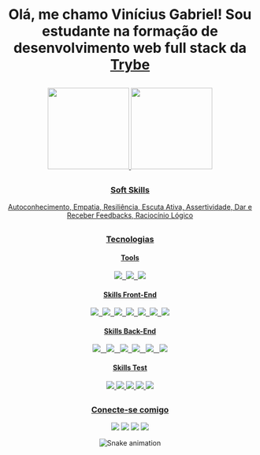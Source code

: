 <h1 align="center">
  Olá, me chamo Vinícius Gabriel!
 Sou estudante na formação de desenvolvimento web full stack da <a href="https://www.betrybe.com/formacao-desenvolvimento-   web" target="_blank">Trybe</a>
</h1>

##

<div align="center">
  <a href="https://github.com/VGabriel-7">
  <img height="165em" src="https://github-readme-stats.vercel.app/api?username=VGabriel-7&show_icons=true&theme=tokyonight&include_all_commits=true&count_private=true"/>
  <img height="165em" src="https://github-readme-stats.vercel.app/api/top-langs/?username=VGabriel-7&layout=compact&langs_count=7&theme=tokyonight"/>
</div>
  
##
 
<div align="center">
  <h3>Soft Skills</h3>
  <p align="center">Autoconhecimento, Empatia, Resiliência, Escuta Ativa, Assertividade, Dar e Receber Feedbacks, Raciocínio Lógico</p>
 </div>
  
##

<div align="center">
  <h3>Tecnologias</h3>
  <div id='lojc' align="center">
    <h4>Tools</h4>
    <img src="https://img.shields.io/badge/GIT-E44C30?style=for-the-badge&logo=git&logoColor=white" target"_blank"/>&nbsp;&nbsp;<img src="https://img.shields.io/badge/Visual_Studio_Code-0078D4?style=for-the-badge&logo=visual%20studio%20code&logoColor=white" target="_blank"/>&nbsp;&nbsp;<img src="https://img.shields.io/badge/GitHub-100000?style=for-the-badge&logo=github&logoColor=white" target="_blank" /> <br />
    <h4>Skills Front-End</h4>
    <img src="https://img.shields.io/badge/JavaScript-F7DF1E?style=for-the-badge&logo=javascript&logoColor=black" target="_blank">&nbsp;&nbsp;<img src="https://img.shields.io/badge/HTML5-E34F26?style=for-the-badge&logo=html5&logoColor=white" target="_blank"/>&nbsp;&nbsp;<img src="https://img.shields.io/badge/CSS3-1572B6?style=for-the-badge&logo=css3&logoColor=white" target="_blank" />&nbsp;&nbsp;<img src="https://img.shields.io/badge/Bootstrap-563D7C?style=for-the-badge&logo=bootstrap&logoColor=white" target="_blank" />&nbsp;&nbsp;<img src="https://img.shields.io/badge/React-20232A?style=for-the-badge&logo=react&logoColor=61DAFB" target="_blank" />&nbsp;&nbsp;<img src="https://img.shields.io/badge/Tailwind_CSS-38B2AC?style=for-the-badge&logo=tailwind-css&logoColor=white" target="_blank" />&nbsp;&nbsp;<img src="https://img.shields.io/badge/Figma-F24E1E?style=for-the-badge&logo=figma&logoColor=white" target="_blank" /><br />
    <h4>Skills Back-End</h4>
    <img src="https://img.shields.io/badge/MySQL-005C84?style=for-the-badge&logo=mysql&logoColor=white" target="_blank">&nbsp;&nbsp;
    <img src="https://img.shields.io/badge/TypeScript-007ACC?style=for-the-badge&logo=typescript&logoColor=white" target="_blank">&nbsp;&nbsp;
    <img src="https://img.shields.io/badge/Node.js-43853D?style=for-the-badge&logo=node.js&logoColor=white" target="_blank">&nbsp;&nbsp;<img src="https://img.shields.io/badge/sequelize-323330?style=for-the-badge&logo=sequelize&logoColor=blue" target="_blank">&nbsp;&nbsp;
    <img src="https://img.shields.io/badge/Express.js-404D59?style=for-the-badge" target="_blank">&nbsp;&nbsp;
    <img src="https://img.shields.io/badge/json%20web%20tokens-323330?style=for-the-badge&logo=json-web-tokens&logoColor=pink" target="_blank"><br />
    <h4>Skills Test</h4>
    <img src="https://img.shields.io/badge/Jest-323330?style=for-the-badge&logo=Jest&logoColor=white" target="_blank">
    <img src="https://img.shields.io/badge/testing%20library-323330?style=for-the-badge&logo=testing-library&logoColor=red" target="_blank">
    <img src="https://img.shields.io/badge/mocha.js-323330?style=for-the-badge&logo=mocha&logoColor=Brown" target="_blank">
    <img src="https://img.shields.io/badge/chai.js-323330?style=for-the-badge&logo=chai&logoColor=red" target="_blank">
    <img src="https://img.shields.io/badge/sinon.js-323330?style=for-the-badge&logo=sinon" target="_blank">
  </div>
 
##
  
<div align="center">
  <h3>Conecte-se comigo</h3>
  <a href="http://wa.me//5575997145920" target="_blank"><img src="https://img.shields.io/badge/WhatsApp-25D366?style=for-the-badge&logo=whatsapp&logoColor=white" target="_blank"></a>
  <a href="https://instagram.com/gabriel_alm7" target="_blank"><img src="https://img.shields.io/badge/-Instagram-%23E4405F?style=for-the-badge&logo=instagram&logoColor=white" target="_blank"></a>
  <a href="https://www.linkedin.com/in/vin%C3%ADcius-gabriel-055a65230" target="_blank"><img src="https://img.shields.io/badge/-LinkedIn-%230077B5?style=for-the-badge&logo=linkedin&logoColor=white" target="_blank"></a>
  <a href = "viniciusgsa99@gmail.com"><img src="https://img.shields.io/badge/-Gmail-%23333?style=for-the-badge&logo=gmail&logoColor=white" target="_blank"></a>
  
  ![Snake animation](https://github.com/VGabriel-7/VGabriel-7/blob/output/github-contribution-grid-snake.svg)
</div>
